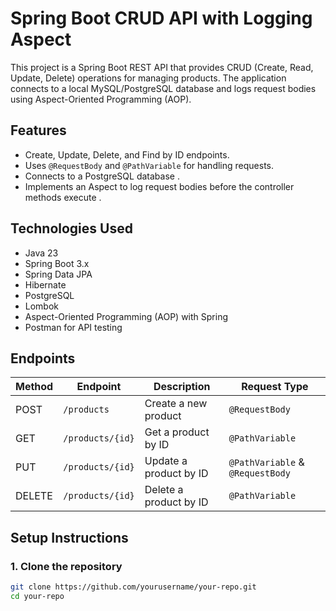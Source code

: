 # Spring Boot CRUD API with Logging Aspect

This project is a Spring Boot REST API that provides CRUD (Create, Read, Update, Delete) operations for managing products. The application connects to a local MySQL/PostgreSQL database and logs request bodies using Aspect-Oriented Programming (AOP).

## Features
- Create, Update, Delete, and Find by ID endpoints.
- Uses `@RequestBody` and `@PathVariable` for handling requests.
- Connects to a PostgreSQL database .
- Implements an Aspect to log request bodies before the controller methods execute .

## Technologies Used
- Java 23
- Spring Boot 3.x
- Spring Data JPA
- Hibernate
- PostgreSQL
- Lombok 
- Aspect-Oriented Programming (AOP) with Spring
- Postman for API testing

## Endpoints

| Method | Endpoint          | Description               | Request Type |
|--------|------------------|---------------------------|--------------|
| POST   | `/products`      | Create a new product      | `@RequestBody` |
| GET    | `/products/{id}` | Get a product by ID       | `@PathVariable` |
| PUT    | `/products/{id}` | Update a product by ID    | `@PathVariable` & `@RequestBody` |
| DELETE | `/products/{id}` | Delete a product by ID    | `@PathVariable` |

## Setup Instructions

### 1. Clone the repository
```sh
git clone https://github.com/yourusername/your-repo.git
cd your-repo
